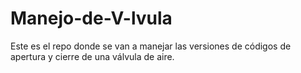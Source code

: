 # Manejo-de-V-lvula
Este es el repo donde se van a manejar las versiones de códigos de apertura y cierre de una válvula de aire. 
